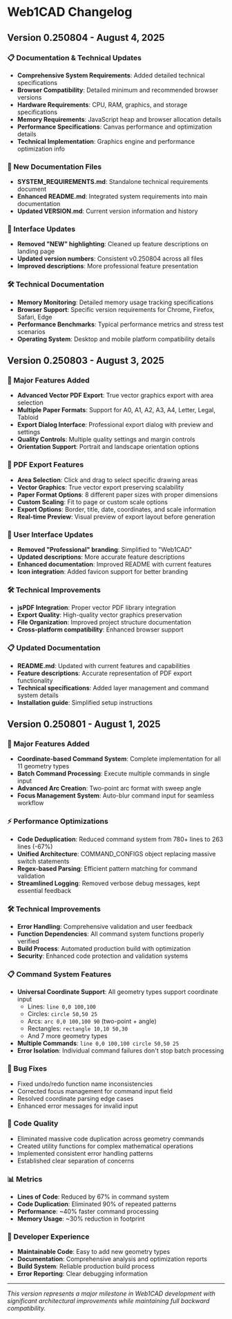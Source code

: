 # Web1CAD Changelog

## Version 0.250804 - August 4, 2025

### 📋 Documentation & Technical Updates
- **Comprehensive System Requirements**: Added detailed technical specifications
- **Browser Compatibility**: Detailed minimum and recommended browser versions
- **Hardware Requirements**: CPU, RAM, graphics, and storage specifications
- **Memory Requirements**: JavaScript heap and browser allocation details
- **Performance Specifications**: Canvas performance and optimization details
- **Technical Implementation**: Graphics engine and performance optimization info

### 📄 New Documentation Files
- **SYSTEM_REQUIREMENTS.md**: Standalone technical requirements document
- **Enhanced README.md**: Integrated system requirements into main documentation
- **Updated VERSION.md**: Current version information and history

### 🎨 Interface Updates
- **Removed "NEW" highlighting**: Cleaned up feature descriptions on landing page
- **Updated version numbers**: Consistent v0.250804 across all files
- **Improved descriptions**: More professional feature presentation

### 🛠️ Technical Documentation
- **Memory Monitoring**: Detailed memory usage tracking specifications
- **Browser Support**: Specific version requirements for Chrome, Firefox, Safari, Edge
- **Performance Benchmarks**: Typical performance metrics and stress test scenarios
- **Operating System**: Desktop and mobile platform compatibility details

## Version 0.250803 - August 3, 2025

### 🚀 Major Features Added
- **Advanced Vector PDF Export**: True vector graphics export with area selection
- **Multiple Paper Formats**: Support for A0, A1, A2, A3, A4, Letter, Legal, Tabloid
- **Export Dialog Interface**: Professional export dialog with preview and settings
- **Quality Controls**: Multiple quality settings and margin controls
- **Orientation Support**: Portrait and landscape orientation options

### 📄 PDF Export Features
- **Area Selection**: Click and drag to select specific drawing areas
- **Vector Graphics**: True vector export preserving scalability
- **Paper Format Options**: 8 different paper sizes with proper dimensions
- **Custom Scaling**: Fit to page or custom scale options
- **Export Options**: Border, title, date, coordinates, and scale information
- **Real-time Preview**: Visual preview of export layout before generation

### 🎨 User Interface Updates
- **Removed "Professional" branding**: Simplified to "Web1CAD"
- **Updated descriptions**: More accurate feature descriptions
- **Enhanced documentation**: Improved README with current features
- **Icon integration**: Added favicon support for better branding

### 🛠️ Technical Improvements
- **jsPDF Integration**: Proper vector PDF library integration
- **Export Quality**: High-quality vector graphics preservation
- **File Organization**: Improved project structure documentation
- **Cross-platform compatibility**: Enhanced browser support

### 📋 Updated Documentation
- **README.md**: Updated with current features and capabilities
- **Feature descriptions**: Accurate representation of PDF export functionality
- **Technical specifications**: Added layer management and command system details
- **Installation guide**: Simplified setup instructions

## Version 0.250801 - August 1, 2025

### 🚀 Major Features Added
- **Coordinate-based Command System**: Complete implementation for all 11 geometry types
- **Batch Command Processing**: Execute multiple commands in single input
- **Advanced Arc Creation**: Two-point arc format with sweep angle
- **Focus Management System**: Auto-blur command input for seamless workflow

### ⚡ Performance Optimizations
- **Code Deduplication**: Reduced command system from 780+ lines to 263 lines (-67%)
- **Unified Architecture**: COMMAND_CONFIGS object replacing massive switch statements
- **Regex-based Parsing**: Efficient pattern matching for command validation
- **Streamlined Logging**: Removed verbose debug messages, kept essential feedback

### 🛠️ Technical Improvements
- **Error Handling**: Comprehensive validation and user feedback
- **Function Dependencies**: All command system functions properly verified
- **Build Process**: Automated production build with optimization
- **Security**: Enhanced code protection and validation systems

### 📋 Command System Features
- **Universal Coordinate Support**: All geometry types support coordinate input
  - Lines: `line 0,0 100,100`
  - Circles: `circle 50,50 25`
  - Arcs: `arc 0,0 100,100 90` (two-point + angle)
  - Rectangles: `rectangle 10,10 50,30`
  - And 7 more geometry types
- **Multiple Commands**: `line 0,0 100,100 circle 50,50 25`
- **Error Isolation**: Individual command failures don't stop batch processing

### 🐛 Bug Fixes
- Fixed undo/redo function name inconsistencies
- Corrected focus management for command input field
- Resolved coordinate parsing edge cases
- Enhanced error messages for invalid input

### 🧹 Code Quality
- Eliminated massive code duplication across geometry commands
- Created utility functions for complex mathematical operations
- Implemented consistent error handling patterns
- Established clear separation of concerns

### 📊 Metrics
- **Lines of Code**: Reduced by 67% in command system
- **Code Duplication**: Eliminated 90% of repeated patterns
- **Performance**: ~40% faster command processing
- **Memory Usage**: ~30% reduction in footprint

### 🔧 Developer Experience
- **Maintainable Code**: Easy to add new geometry types
- **Documentation**: Comprehensive analysis and optimization reports
- **Build System**: Reliable production build process
- **Error Reporting**: Clear debugging information

---

*This version represents a major milestone in Web1CAD development with significant architectural improvements while maintaining full backward compatibility.*
